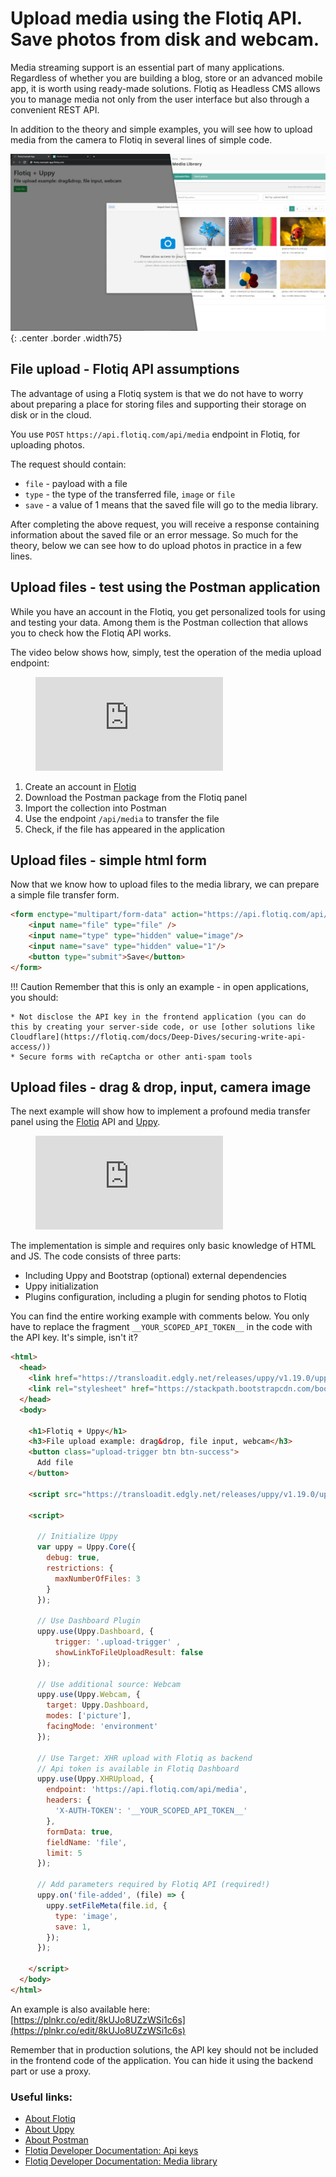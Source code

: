 # Upload media using the Flotiq API. Save photos from disk and webcam.

Media streaming support is an essential part of many applications. Regardless of whether you are building a blog, store or an advanced mobile app, it is worth using ready-made solutions. Flotiq as Headless CMS allows you to manage media not only from the user interface but also through a convenient REST API.

In addition to the theory and simple examples, you will see how to upload media from the camera to Flotiq in several lines of simple code.

![Upload media with Flotiq - example app](images/upload-media/example-app.jpg){: .center .border .width75}

## File upload - Flotiq API assumptions

The advantage of using a Flotiq system is that we do not have to worry about preparing a place for storing files and supporting their storage on disk or in the cloud.

You use `POST` `https://api.flotiq.com/api/media` endpoint in Flotiq, for uploading photos.

The request should contain:

* `file` - payload with a file
* `type` - the type of the transferred file, `image` or `file`
* `save` - a value of 1 means that the saved file will go to the media library.

After completing the above request, you will receive a response containing information about the saved file or an error message. So much for the theory, below we can see how to do upload photos in practice in a few lines.

## Upload files - test using the Postman application

While you have an account in the Flotiq, you get personalized tools for using and testing your data. Among them is the Postman collection that allows you to check how the Flotiq API works.

The video below shows how, simply, test the operation of the media upload endpoint:

<figure class="center width75">
    <div class="video_container">
      <iframe src="https://www.youtube.com/embed/F-2UKdaF0NI" frameborder="0" allowfullscreen="true"> </iframe>
    </div>
</figure>

1. Create an account in [Flotiq](https://flotiq.com)
1. Download the Postman package from the Flotiq panel
1. Import the collection into Postman
1. Use the endpoint `/api/media` to transfer the file
1. Check, if the file has appeared in the application

## Upload files - simple html form

Now that we know how to upload files to the media library, we can prepare a simple file transfer form.

```html
<form enctype="multipart/form-data" action="https://api.flotiq.com/api/media?auth_token=_YOUR_SCOPED_API_TOKEN_" method="post">
    <input name="file" type="file" />
    <input name="type" type="hidden" value="image"/>
    <input name="save" type="hidden" value="1"/>
    <button type="submit">Save</button>
</form>
```

!!! Caution
    Remember that this is only an example - in open applications, you should:
    
    * Not disclose the API key in the frontend application (you can do this by creating your server-side code, or use [other solutions like Cloudflare](https://flotiq.com/docs/Deep-Dives/securing-write-api-access/))
    * Secure forms with reCaptcha or other anti-spam tools

## Upload files - drag & drop, input, camera image

The next example will show how to implement a profound media transfer panel using the [Flotiq](https://flotiq.com) API and [Uppy](https://uppy.io).

<figure class="center width75">
    <div class="video_container">
        <iframe src="https://www.youtube.com/embed/ERCFBCbeyIY" frameborder="0" allowfullscreen="true"> </iframe>
    </div>
</figure>


The implementation is simple and requires only basic knowledge of HTML and JS. The code consists of three parts:

* Including Uppy and Bootstrap (optional) external dependencies
* Uppy initialization
* Plugins configuration, including a plugin for sending photos to Flotiq

You can find the entire working example with comments below. You only have to replace the fragment `__YOUR_SCOPED_API_TOKEN__` in the code with the API key. It's simple, isn't it?

```html
<html>
  <head>
    <link href="https://transloadit.edgly.net/releases/uppy/v1.19.0/uppy.min.css" rel="stylesheet">
    <link rel="stylesheet" href="https://stackpath.bootstrapcdn.com/bootstrap/4.5.0/css/bootstrap.min.css">
  </head>
  <body>
    
    <h1>Flotiq + Uppy</h1>
    <h3>File upload example: drag&drop, file input, webcam</h3>
    <button class="upload-trigger btn btn-success">
      Add file 
    </button>

    <script src="https://transloadit.edgly.net/releases/uppy/v1.19.0/uppy.min.js"></script>
      
    <script>
      
      // Initialize Uppy
      var uppy = Uppy.Core({
        debug: true, 
        restrictions: {
          maxNumberOfFiles: 3
        }
      });
    
      // Use Dashboard Plugin
      uppy.use(Uppy.Dashboard, {
          trigger: '.upload-trigger' ,
          showLinkToFileUploadResult: false
      });

      // Use additional source: Webcam
      uppy.use(Uppy.Webcam, { 
        target: Uppy.Dashboard,
        modes: ['picture'],
        facingMode: 'environment' 
      });

      // Use Target: XHR upload with Flotiq as backend
      // Api token is available in Flotiq Dashboard
      uppy.use(Uppy.XHRUpload, {
        endpoint: 'https://api.flotiq.com/api/media',
        headers: {
          'X-AUTH-TOKEN': '__YOUR_SCOPED_API_TOKEN__'
        }, 
        formData: true,
        fieldName: 'file',
        limit: 5
      });

      // Add parameters required by Flotiq API (required!)
      uppy.on('file-added', (file) => {
        uppy.setFileMeta(file.id, {
          type: 'image',
          save: 1,
        });
      });
 
    </script>
  </body>
</html>
```
An example is also available here: [https://plnkr.co/edit/8kUJo8UZzWSi1c6s](https://plnkr.co/edit/8kUJo8UZzWSi1c6s)

Remember that in production solutions, the API key should not be included in the frontend code of the application. You can hide it using the backend part or use a proxy.

### Useful links:
 * [About Flotiq](https://flotiq.com)
 * [About Uppy](https://uppy.io)
 * [About Postman](https://www.postman.com)
 * [Flotiq Developer Documentation: Api keys](https://flotiq.com/docs/API/)
 * [Flotiq Developer Documentation: Media library](https://flotiq.com/docs/API/media-library/)
